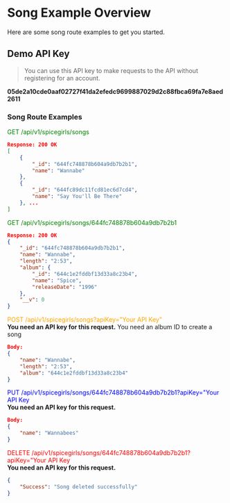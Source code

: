 # Song Example Overview
Here are some song route examples to get you started.

## Demo API Key
> You can use this API key to make requests to the API without registering for an account.

<strong>05de2a10cde0aaf02727f41da2efedc9699887029d2c88fbca69fa7e8aed2611</strong>

### Song Route Examples
<div style='color: green'>
GET /api/v1/spicegirls/songs
</div>

```json
Response: 200 OK
[
    {
        "_id": "644fc748878b604a9db7b2b1",
        "name": "Wannabe"
    },
    {
        "_id": "644fc89dc11fcd81ec6d7cd4",
        "name": "Say You'll Be There"
    }, ...
]
```
<div style='color: green'>
GET /api/v1/spicegirls/songs/644fc748878b604a9db7b2b1
</div>

```json
Response: 200 OK
{
    "_id": "644fc748878b604a9db7b2b1",
    "name": "Wannabe",
    "length": "2:53",
    "album": {
        "_id": "644c1e2fddbf13d33a8c23b4",
        "name": "Spice",
        "releaseDate": "1996"
    },
    "__v": 0
}
```
<div style='color: orange'>
POST /api/v1/spicegirls/songs?apiKey="Your API Key"
</div>
<strong>You need an API key for this request.</strong>
<span>You need an album ID to create a song</span>

```json
Body:
{
    "name": "Wannabe",
    "length": "2:53",
    "album": "644c1e2fddbf13d33a8c23b4"
}
```

<div style='color: blue'>
PUT /api/v1/spicegirls/songs/644fc748878b604a9db7b2b1?apiKey="Your API Key
</div>
<strong>You need an API key for this request.</strong>

```json
Body:
{
    "name": "Wannabees"
}
```

<div style='color: red'>
DELETE /api/v1/spicegirls/songs/644fc748878b604a9db7b2b1?apiKey="Your API Key
</div>
<strong>You need an API key for this request.</strong>

```json
{
    "Success": "Song deleted successfully"
}
```